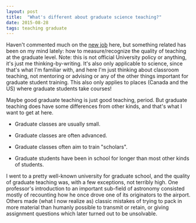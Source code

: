 ```yaml
---
layout: post
title:  "What's different about graduate science teaching?"
date: 2015-08-28
tags: teaching graduate
---
```


Haven't commented much on the [new job]() here, but something related has been on my mind lately: how to measure/recognize the quality of teaching at the graduate level. Note: this is not official University policy or anything, it's just me thinking-by-writing. It's also only applicable to science, since that's what I'm familiar with, and here I'm just thinking about classroom teaching, not mentoring or advising or any of the other things important for graduate student training. This also only applies to places (Canada and the US) where graduate students take courses!

Maybe good graduate teaching is just good teaching, period. But graduate teaching does have some differences from other kinds, and that's what I want to get at here.

* Graduate classes are usually small.

* Graduate classes are often advanced.

* Graduate classes often aim to train "scholars".

* Graduate students have been in school for longer than most other kinds of students.

I went to a pretty well-known university for graduate school, and the quality of graduate teaching was, with a few exceptions, not terribly high. One professor's introduction to an important sub-field of astronomy consisted mostly of recounting how he once drove one of its originators to the airport. Others made (what I now realize as) classic mistakes of trying to pack in more material than humanly possible to transmit or retain, or giving assignment questions which later turned out to be unsolvable. 